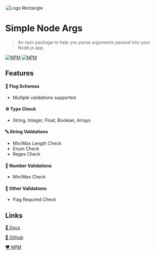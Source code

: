 <img src="https://res.cloudinary.com/dej0qc8lq/image/upload/v1626001270/logos/Rectangle_w2j31a.png" style="border-radius: 10px" alt="Logo Rectangle"/>

# Simple Node Args

> An npm package to help you parse arguments passed into your Node.js app.

[![NPM](https://img.shields.io/npm/dt/simple-node-args?style=for-the-badge)](https://www.npmjs.com/package/simple-node-args)
[![NPM](https://img.shields.io/npm/v/simple-node-args?style=for-the-badge)](https://www.npmjs.com/package/simple-node-args)

## Features

#### 🧰 Flag Schemas
  - Multiple validations supported

#### ⚙️ Type Check
  - String, Integer, Float, Boolean, Arrays

#### 🔤 String Validations
  - Min/Max Length Check
  - Enum Check
  - Regex Check

#### 🔢 Number Validations
  - Min/Max Check

#### 🧮 Other Validations
  - Flag Required Check

## Links

[📘 Docs](https://mafgit.github.io/simple-node-args/)

[🖤 Github](https://github.com/mafgit/simple-node-args)

[❤️ NPM](https://www.npmjs.com/package/simple-node-args)